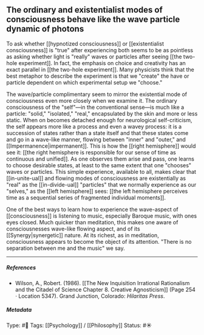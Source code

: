 ## The ordinary and existentialist modes of consciousness behave like the wave particle dynamic of photons # 

To ask whether [[hypnotized consciousness]] or [[existentialist consciousness]] is "true" after experiencing both seems to be as pointless as asking whether light is "really" waves or particles after seeing [[the two-hole experiment]]. In fact, the emphasis on choice and creativity has an exact parallel in [[the two-hole experiment]]. Many physicists think that the best metaphor to describe the experiment is that we "create" the have or particle dependent on which experimental setup we "choose."

The wave/particle complimentary seem to mirror the existential mode of consciousness even more closely when we examine it. The ordinary consciousness of the "self"—in the conventional sense—is much like a particle: "solid," "isolated," "real," encapsulated by the skin and more or less static. When on becomes detached enough for neurological self-criticism, the self appears more like a process and even a wavey process: it is a succession of states rather than a state itself and that these states come and go in a wave-like manner, flowing between "inner" and "outer," and [[Impermanence|impermanent]]. This is how the [[right hemisphere]] would see it: [[the right hemisphere is responsible for our sense of time as continuous and unified]]. As one observes them arise and pass, one learns to choose desirable states, at least to the same extent that one "chooses" waves or particles. This simple experience, available to all, makes clear that [[in-unite-ual]] and flowing modes of consciousness are existentially as "real" as the [[in-divide-ual]] "particles"  that we normally experience as our "selves," as the [[left hemisphere]] sees: [[the left hemisphere perceives time as a sequential series of fragmented individual moments]].

One of the best ways to learn how to experience the wave-aspect of [[consciousness]] is listening to music, especially Baroque music, with ones eyes closed. Much quicker than meditation, this makes one aware of consciousnesses wave-like flowing aspect, and of its [[Synergy|synergetic]] nature. At its richest, as in meditation, consciousness appears to become the object of its attention. "There is no separation between me and the music" we say. 

___

##### References

- Wilson, A., Robert. (1986). [[The New Inquisition Irrational Rationalism and the Citadel of Science Chapter 8. Creative Agnosticism]] (Page 254 · Location 5347). Grand Junction, Colorado: _Hilaritas Press_.

##### Metadata

Type: #🔴 
Tags: [[Psychology]] / [[Philosophy]] 
Status: #☀️ 